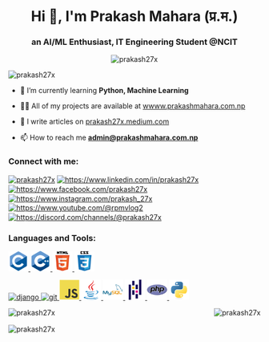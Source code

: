 

<h1 align="center">Hi 👋, I'm Prakash Mahara (प्र.म.)</h1>
<h3 align="center">an AI/ML Enthusiast, IT Engineering Student @NCIT</h3>

<p align="center" width="400"> <img src="https://repository-images.githubusercontent.com/588181932/e36ec678-7984-4cdd-8e4c-a3932772ff8e" alt="prakash27x" /> </p>

<p align="left"> <img src="https://komarev.com/ghpvc/?username=prakash27x&label=Profile%20views&color=0e75b6&style=flat" alt="prakash27x" /> </p>

- 🌱 I’m currently learning **Python, Machine Learning**

- 👨‍💻 All of my projects are available at [wwww.prakashmahara.com.np](wwww.prakashmahara.com.np)

- 📝 I write articles on [prakash27x.medium.com](https://medium.com/@prakash27x)

- 📫 How to reach me **admin@prakashmahara.com.np**

<h3 align="left">Connect with me:</h3>
<p align="left">
<a href="https://twitter.com/prakash27x" target="blank"><img align="center" src="https://raw.githubusercontent.com/rahuldkjain/github-profile-readme-generator/master/src/images/icons/Social/twitter.svg" alt="prakash27x" height="30" width="40" /></a>
<a href="https://linkedin.com/in/prakash27x" target="blank"><img align="center" src="https://raw.githubusercontent.com/rahuldkjain/github-profile-readme-generator/master/src/images/icons/Social/linked-in-alt.svg" alt="https://www.linkedin.com/in/prakash27x" height="30" width="40" /></a>
<a href="https://facebook.com/prakash27x" target="blank"><img align="center" src="https://raw.githubusercontent.com/rahuldkjain/github-profile-readme-generator/master/src/images/icons/Social/facebook.svg" alt="https://www.facebook.com/prakash27x" height="30" width="40" /></a>
<a href="https://instagram.com/prakash_27x" target="blank"><img align="center" src="https://raw.githubusercontent.com/rahuldkjain/github-profile-readme-generator/master/src/images/icons/Social/instagram.svg" alt="https://www.instagram.com/prakash_27x" height="30" width="40" /></a>
<a href="https://www.youtube.com/@rpmvlog2" target="blank"><img align="center" src="https://raw.githubusercontent.com/rahuldkjain/github-profile-readme-generator/master/src/images/icons/Social/youtube.svg" alt="https://www.youtube.com/@rpmvlog2" height="30" width="40" /></a>
<a href="https://discord.gg/@prakash27x" target="blank"><img align="center" src="https://raw.githubusercontent.com/rahuldkjain/github-profile-readme-generator/master/src/images/icons/Social/discord.svg" alt="https://discord.com/channels/@prakash27x" height="30" width="40" /></a>

</p>

<h3 align="left">Languages and Tools:</h3>
<p align="left"> <a href="https://www.cprogramming.com/" target="_blank" rel="noreferrer"> <img src="https://raw.githubusercontent.com/devicons/devicon/master/icons/c/c-original.svg" alt="c" width="40" height="40"/> </a> <a href="https://www.w3schools.com/cpp/" target="_blank" rel="noreferrer"> <img src="https://raw.githubusercontent.com/devicons/devicon/master/icons/cplusplus/cplusplus-original.svg" alt="cplusplus" width="40" height="40"/> </a> <a href="https://www.w3.org/html/" target="_blank" rel="noreferrer"> <img src="https://raw.githubusercontent.com/devicons/devicon/master/icons/html5/html5-original-wordmark.svg" alt="html5" width="40" height="40"/> </a> <a href="https://www.w3schools.com/css/" target="_blank" rel="noreferrer"> <img src="https://raw.githubusercontent.com/devicons/devicon/master/icons/css3/css3-original-wordmark.svg" alt="css3" width="40" height="40"/> </a>
  
  <a href="https://www.djangoproject.com/" target="_blank" rel="noreferrer"> <img src="https://cdn.worldvectorlogo.com/logos/django.svg" alt="django" width="40" height="40"/> </a> <a href="https://git-scm.com/" target="_blank" rel="noreferrer"> <img src="https://www.vectorlogo.zone/logos/git-scm/git-scm-icon.svg" alt="git" width="40" height="40"/> </a> <a href="https://developer.mozilla.org/en-US/docs/Web/JavaScript" target="_blank" rel="noreferrer"> <img src="https://raw.githubusercontent.com/devicons/devicon/master/icons/javascript/javascript-original.svg" alt="javascript" width="40" height="40"/> </a> 
 <a href="https://www.java.com" target="_blank" rel="noreferrer"> <img src="https://raw.githubusercontent.com/devicons/devicon/master/icons/java/java-original.svg" alt="java" width="40" height="40"/> </a> <a href="https://www.mysql.com/" target="_blank" rel="noreferrer"> <img src="https://raw.githubusercontent.com/devicons/devicon/master/icons/mysql/mysql-original-wordmark.svg" alt="mysql" width="40" height="40"/> </a> <a href="https://pandas.pydata.org/" target="_blank" rel="noreferrer"> <img src="https://raw.githubusercontent.com/devicons/devicon/2ae2a900d2f041da66e950e4d48052658d850630/icons/pandas/pandas-original.svg" alt="pandas" width="40" height="40"/> </a> <a href="https://www.php.net" target="_blank" rel="noreferrer"> <img src="https://raw.githubusercontent.com/devicons/devicon/master/icons/php/php-original.svg" alt="php" width="40" height="40"/> </a> <a href="https://www.python.org" target="_blank" rel="noreferrer"> <img src="https://raw.githubusercontent.com/devicons/devicon/master/icons/python/python-original.svg" alt="python" width="40" height="40"/> </a> </p>

<p><img align="left" src="https://github-readme-stats.vercel.app/api/top-langs?username=prakash27x&show_icons=true&locale=en&layout=compact" alt="prakash27x" /></p>
<p>&nbsp;<img align="right" src="https://github-readme-stats.vercel.app/api?username=prakash27x&show_icons=true&locale=en" alt="prakash27x" /></p>

<p> <img align="center" src="https://github-readme-streak-stats.herokuapp.com/?user=prakash27x&" alt="prakash27x" /></p>
